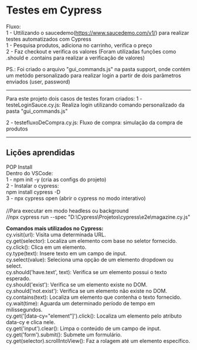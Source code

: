 # <b>Testes em Cypress</b>

Fluxo:
<br>1 - Uttilizando o saucedemo(https://www.saucedemo.com/v1/) para realizar testes automatizados com Cypress<br>
1 - Pesquisa produtos, adiciona no carrinho, verifica o preço<br>
2 - Faz checkout e verifica os valores (Foram utilizadas funções como .should e .contains para realizar a verificação de valores)

PS.: Foi criado o arquivo "gui_commands.js" na pasta support, onde contém um metódo personalizado para realizar login a partir de dois parâmetros enviados (user, password)

____

Para este projeto dois casos de testes foram criados:
1 - testeLoginSauce.cy.js: Realiza login utilizando comando personalizado da pasta "gui_commands.js"

2 - testefluxoDeCompra.cy.js: Fluxo de compra: simulação da compra de produtos

____

## <b>Lições aprendidas<br></b>

POP Install<br>
Dentro do VSCode:<br>
1 - npm init -y (cria as configs do projeto)<br>
2 - Instalar o cypress:<br>
npm install cypress -D<br>
3 - npx cypress open (abrir o cypress no modo interativo)<br>
<br>
//Para executar em modo headless ou background<br>
//npx cypress run --spec "D:\Cypress\Projetos\cypress\e2e\magazine.cy.js"<br>

<b>Comandos mais utilizados no Cypress: <br></b>
cy.visit(url): Visita uma determinada URL. <br>
cy.get(selector): Localiza um elemento com base no seletor fornecido. <br>
cy.click(): Clica em um elemento. <br>
cy.type(text): Insere texto em um campo de input. <br>
cy.select(value): Seleciona uma opção de um elemento dropdown ou select. <br>
cy.should('have.text', text): Verifica se um elemento possui o texto esperado. <br>
cy.should('exist'): Verifica se um elemento existe no DOM. <br>
cy.should('not.exist'): Verifica se um elemento não existe no DOM. <br>
cy.contains(text): Localiza um elemento que contenha o texto fornecido. <br>
cy.wait(time): Aguarda um determinado período de tempo em milissegundos. <br>
cy.get('[data-cy="element"]').click(): Localiza um elemento pelo atributo data-cy e clica nele. <br>
cy.get('input').clear(): Limpa o conteúdo de um campo de input. <br> 
cy.get('form').submit(): Submete um formulário. <br>
cy.get(selector).scrollIntoView(): Faz a rolagem até um elemento específico. <br>
